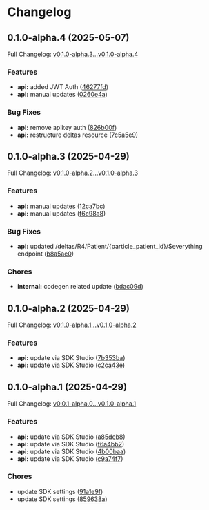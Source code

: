 # Changelog

## 0.1.0-alpha.4 (2025-05-07)

Full Changelog: [v0.1.0-alpha.3...v0.1.0-alpha.4](https://github.com/stsak20/particle_sdk/compare/v0.1.0-alpha.3...v0.1.0-alpha.4)

### Features

* **api:** added JWT Auth ([46277fd](https://github.com/stsak20/particle_sdk/commit/46277fdbe0795cf30f2e6d8d22657eee47d3d726))
* **api:** manual updates ([0260e4a](https://github.com/stsak20/particle_sdk/commit/0260e4a334b8f98a72ddb3e69d6f6d1fbf1433f9))


### Bug Fixes

* **api:** remove apikey auth ([826b00f](https://github.com/stsak20/particle_sdk/commit/826b00f652f08d8fea9f6806b88c948c1c517c5c))
* **api:** restructure deltas resource ([7c5a5e9](https://github.com/stsak20/particle_sdk/commit/7c5a5e94cc9849405d4fa2dc00166add2a924397))

## 0.1.0-alpha.3 (2025-04-29)

Full Changelog: [v0.1.0-alpha.2...v0.1.0-alpha.3](https://github.com/stsak20/particle_sdk/compare/v0.1.0-alpha.2...v0.1.0-alpha.3)

### Features

* **api:** manual updates ([12ca7bc](https://github.com/stsak20/particle_sdk/commit/12ca7bcc40e4094a74e42a777046a03c3a0151cb))
* **api:** manual updates ([f6c98a8](https://github.com/stsak20/particle_sdk/commit/f6c98a855fecd9a7c2b94b1365fd84ab0b74e7fd))


### Bug Fixes

* **api:** updated /deltas/R4/Patient/{particle_patient_id}/$everything endpoint ([b8a5ae0](https://github.com/stsak20/particle_sdk/commit/b8a5ae0c3a7b17c7db8271b933f9bd63602087f5))


### Chores

* **internal:** codegen related update ([bdac09d](https://github.com/stsak20/particle_sdk/commit/bdac09d39be80753a718b24d0b807d36535bc927))

## 0.1.0-alpha.2 (2025-04-29)

Full Changelog: [v0.1.0-alpha.1...v0.1.0-alpha.2](https://github.com/stsak20/particle_sdk/compare/v0.1.0-alpha.1...v0.1.0-alpha.2)

### Features

* **api:** update via SDK Studio ([7b353ba](https://github.com/stsak20/particle_sdk/commit/7b353bac4225b0f4d47944d4ff6326590279a5d7))
* **api:** update via SDK Studio ([c2ca43e](https://github.com/stsak20/particle_sdk/commit/c2ca43efe71ee9f4dc519fe9ddec0129750dca50))

## 0.1.0-alpha.1 (2025-04-29)

Full Changelog: [v0.0.1-alpha.0...v0.1.0-alpha.1](https://github.com/stsak20/particle_sdk/compare/v0.0.1-alpha.0...v0.1.0-alpha.1)

### Features

* **api:** update via SDK Studio ([a85deb8](https://github.com/stsak20/particle_sdk/commit/a85deb80b8228decc6cd158fe0cdc073443e764c))
* **api:** update via SDK Studio ([f6a4bb2](https://github.com/stsak20/particle_sdk/commit/f6a4bb2456ede53c03ef37f5b8b8c04686e1f104))
* **api:** update via SDK Studio ([4b00baa](https://github.com/stsak20/particle_sdk/commit/4b00baa0b49140759e6088fca4c92b2b134f9ba2))
* **api:** update via SDK Studio ([c9a74f7](https://github.com/stsak20/particle_sdk/commit/c9a74f7a0eb30a2e9b76ac18312b726076a5633f))


### Chores

* update SDK settings ([91a1e9f](https://github.com/stsak20/particle_sdk/commit/91a1e9f57ef4abe7cce157d659c5b72a964d985e))
* update SDK settings ([859638a](https://github.com/stsak20/particle_sdk/commit/859638a2ee27a8207d5b03620d6dcdd9d9f27b0f))

